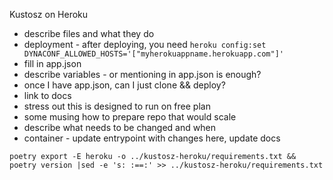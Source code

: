 Kustosz on Heroku

- describe files and what they do
- deployment - after deploying, you need `heroku config:set DYNACONF_ALLOWED_HOSTS='["myherokuappname.herokuapp.com"]'`
- fill in app.json
- describe variables - or mentioning in app.json is enough?
- once I have app.json, can I just clone && deploy?
- link to docs
- stress out this is designed to run on free plan
- some musing how to prepare repo that would scale
- describe what needs to be changed and when
- container - update entrypoint with changes here, update docs



```
poetry export -E heroku -o ../kustosz-heroku/requirements.txt && poetry version |sed -e 's: :==:' >> ../kustosz-heroku/requirements.txt
```
